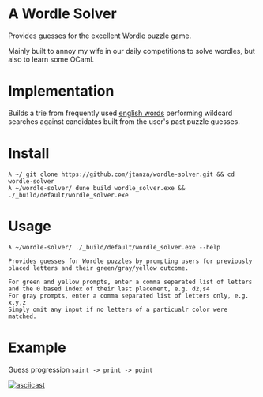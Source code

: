 # A Wordle Solver

Provides guesses for the excellent [Wordle](https://www.powerlanguage.co.uk/wordle/) puzzle game.

Mainly built to annoy my wife in our daily competitions to solve wordles, but also to learn some OCaml.

# Implementation

Builds a trie from frequently used [english words](https://www.kaggle.com/rtatman/english-word-frequency) performing wildcard 
searches against candidates built from the user's past puzzle guesses.


# Install

```
λ ~/ git clone https://github.com/jtanza/wordle-solver.git && cd wordle-solver
λ ~/wordle-solver/ dune build wordle_solver.exe && ./_build/default/wordle_solver.exe
```

# Usage

```
λ ~/wordle-solver/ ./_build/default/wordle_solver.exe --help

Provides guesses for Wordle puzzles by prompting users for previously placed letters and their green/gray/yellow outcome.

For green and yellow prompts, enter a comma separated list of letters and the 0 based index of their last placement, e.g. d2,s4
For gray prompts, enter a comma separated list of letters only, e.g. x,y,z
Simply omit any input if no letters of a particualr color were matched.
```

# Example

Guess progression `saint -> print -> point`

[![asciicast](https://asciinema.org/a/qb8kKSEBLmktsFdAd361vTYWT.svg)](https://asciinema.org/a/qb8kKSEBLmktsFdAd361vTYWT)


